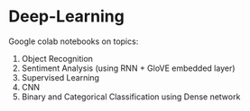 # Deep-Learning
Google colab notebooks on topics:
1. Object Recognition
2. Sentiment Analysis (using RNN + GloVE embedded layer)
3. Supervised Learning
4. CNN
5. Binary and Categorical Classification using Dense network